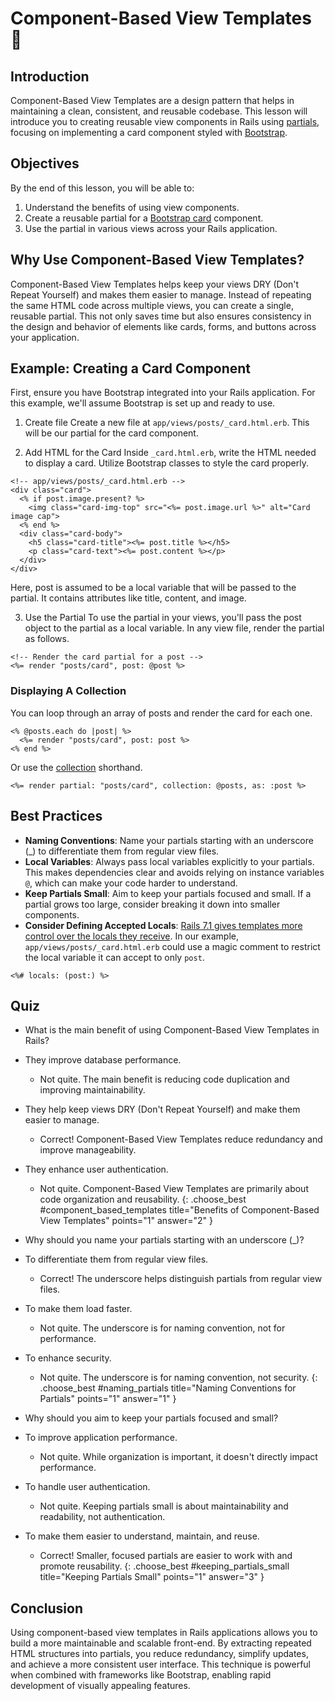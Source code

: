 # Component-Based View Templates 🧩

## Introduction
Component-Based View Templates are a design pattern that helps in maintaining a clean, consistent, and reusable codebase. This lesson will introduce you to creating reusable view components in Rails using [partials](https://edgeapi.rubyonrails.org/classes/ActionView/PartialRenderer.html), focusing on implementing a card component styled with [Bootstrap](https://getbootstrap.com/).

## Objectives
By the end of this lesson, you will be able to:

1. Understand the benefits of using view components.
2. Create a reusable partial for a [Bootstrap card](https://getbootstrap.com/docs/5.3/components/card/) component.
3. Use the partial in various views across your Rails application.

## Why Use Component-Based View Templates?
Component-Based View Templates helps keep your views DRY (Don't Repeat Yourself) and makes them easier to manage. Instead of repeating the same HTML code across multiple views, you can create a single, reusable partial. This not only saves time but also ensures consistency in the design and behavior of elements like cards, forms, and buttons across your application.

## Example: Creating a Card Component
First, ensure you have Bootstrap integrated into your Rails application. For this example, we'll assume Bootstrap is set up and ready to use.

1. Create file
Create a new file at `app/views/posts/_card.html.erb`. This will be our partial for the card component.

2. Add HTML for the Card
Inside `_card.html.erb`, write the HTML needed to display a card. Utilize Bootstrap classes to style the card properly.

```erb
<!-- app/views/posts/_card.html.erb -->
<div class="card">
  <% if post.image.present? %>
    <img class="card-img-top" src="<%= post.image.url %>" alt="Card image cap">
  <% end %>
  <div class="card-body">
    <h5 class="card-title"><%= post.title %></h5>
    <p class="card-text"><%= post.content %></p>
  </div>
</div>
```

Here, post is assumed to be a local variable that will be passed to the partial. It contains attributes like title, content, and image.

<!-- TODO: explain @ vs locals -->

3. Use the Partial
To use the partial in your views, you'll pass the post object to the partial as a local variable. In any view file, render the partial as follows.

```erb
<!-- Render the card partial for a post -->
<%= render "posts/card", post: @post %>
```

### Displaying A Collection
You can loop through an array of posts and render the card for each one.
```erb
<% @posts.each do |post| %>
  <%= render "posts/card", post: post %>
<% end %>
```

Or use the [collection](https://api.rubyonrails.org/classes/ActionView/PartialRenderer.html) shorthand.
```erb
<%= render partial: "posts/card", collection: @posts, as: :post %>
```

## Best Practices
- **Naming Conventions**: Name your partials starting with an underscore (_) to differentiate them from regular view files.
- **Local Variables**: Always pass local variables explicitly to your partials. This makes dependencies clear and avoids relying on instance variables `@`, which can make your code harder to understand.
- **Keep Partials Small**: Aim to keep your partials focused and small. If a partial grows too large, consider breaking it down into smaller components.
- **Consider Defining Accepted Locals**: [Rails 7.1 gives templates more control over the locals they receive](https://www.shakacode.com/blog/rails-7-1-allows-templates-to-define-accepted-locals/). In our example, `app/views/posts/_card.html.erb` could use a magic comment to restrict the local variable it can accept to only `post`.

```erb
<%# locals: (post:) %>
```

## Quiz

- What is the main benefit of using Component-Based View Templates in Rails?
- They improve database performance.
  - Not quite. The main benefit is reducing code duplication and improving maintainability.
- They help keep views DRY (Don't Repeat Yourself) and make them easier to manage.
  - Correct! Component-Based View Templates reduce redundancy and improve manageability.
- They enhance user authentication.
  - Not quite. Component-Based View Templates are primarily about code organization and reusability.
{: .choose_best #component_based_templates title="Benefits of Component-Based View Templates" points="1" answer="2" }

- Why should you name your partials starting with an underscore (_)?
- To differentiate them from regular view files.
  - Correct! The underscore helps distinguish partials from regular view files.
- To make them load faster.
  - Not quite. The underscore is for naming convention, not for performance.
- To enhance security.
  - Not quite. The underscore is for naming convention, not security.
{: .choose_best #naming_partials title="Naming Conventions for Partials" points="1" answer="1" }

- Why should you aim to keep your partials focused and small?
- To improve application performance.
  - Not quite. While organization is important, it doesn't directly impact performance.
- To handle user authentication.
  - Not quite. Keeping partials small is about maintainability and readability, not authentication.
- To make them easier to understand, maintain, and reuse.
  - Correct! Smaller, focused partials are easier to work with and promote reusability.
{: .choose_best #keeping_partials_small title="Keeping Partials Small" points="1" answer="3" }

## Conclusion
Using component-based view templates in Rails applications allows you to build a more maintainable and scalable front-end. By extracting repeated HTML structures into partials, you reduce redundancy, simplify updates, and achieve a more consistent user interface. This technique is powerful when combined with frameworks like Bootstrap, enabling rapid development of visually appealing features.

